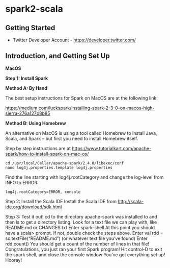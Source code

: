 # spark2-scala

## Getting Started

- Twitter Developer Account - https://developer.twitter.com/

## Introduction, and Getting Set Up

**MacOS**

**Step 1: Install Spark**

**Method A: By Hand**

The best setup instructions for Spark on MacOS are at the following link:

https://medium.com/luckspark/installing-spark-2-3-0-on-macos-high-sierra-276a127b8b85

**Method B: Using Homebrew**

An alternative on MacOS is using a tool called Homebrew to install Java, Scala, and Spark – but first you need to install Homebrew itself.

Step by step instructions are at https://www.tutorialkart.com/apache-spark/how-to-install-spark-on-mac-os/

```
cd /usr/local/Cellar/apache-spark/2.4.0/libexec/conf
nano log4j.properties.template log4j.properties
```

Find the line starting with log4j.rootCategory and change the log-level from INFO to ERROR:

```
log4j.rootCategory=ERROR, console
```

Step 2: Install the Scala IDE
Install the Scala IDE from http://scala-ide.org/download/sdk.html

Step 3: Test it out!
cd to the directory apache-spark was installed to and then ls to get a directory listing.
Look for a text file we can play with, like README.md or CHANGES.txt
Enter spark-shell
At this point you should have a scala> prompt. If not, double check the steps above.
Enter val rdd = sc.textFile(“README.md”) (or whatever text file you’ve found) Enter rdd.count()
You should get a count of the number of lines in that file! Congratulations, you just ran your first Spark program!
Hit control-D to exit the spark shell, and close the console window
You’ve got everything set up! Hooray!


